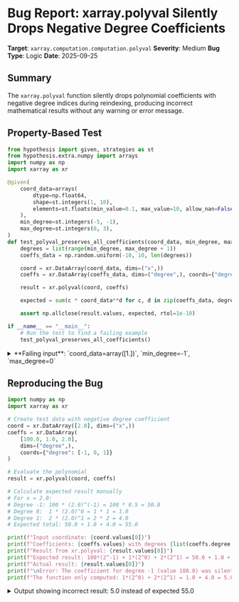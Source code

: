 # Bug Report: xarray.polyval Silently Drops Negative Degree Coefficients

**Target**: `xarray.computation.computation.polyval`
**Severity**: Medium
**Bug Type**: Logic
**Date**: 2025-09-25

## Summary

The `xarray.polyval` function silently drops polynomial coefficients with negative degree indices during reindexing, producing incorrect mathematical results without any warning or error message.

## Property-Based Test

```python
from hypothesis import given, strategies as st
from hypothesis.extra.numpy import arrays
import numpy as np
import xarray as xr

@given(
    coord_data=arrays(
        dtype=np.float64,
        shape=st.integers(1, 10),
        elements=st.floats(min_value=0.1, max_value=10, allow_nan=False, allow_infinity=False),
    ),
    min_degree=st.integers(-5, -1),
    max_degree=st.integers(0, 3),
)
def test_polyval_preserves_all_coefficients(coord_data, min_degree, max_degree):
    degrees = list(range(min_degree, max_degree + 1))
    coeffs_data = np.random.uniform(-10, 10, len(degrees))

    coord = xr.DataArray(coord_data, dims=("x",))
    coeffs = xr.DataArray(coeffs_data, dims=("degree",), coords={"degree": degrees})

    result = xr.polyval(coord, coeffs)

    expected = sum(c * coord_data**d for c, d in zip(coeffs_data, degrees))

    assert np.allclose(result.values, expected, rtol=1e-10)

if __name__ == "__main__":
    # Run the test to find a failing example
    test_polyval_preserves_all_coefficients()
```

<details>

<summary>
**Failing input**: `coord_data=array([1.])`, `min_degree=-1`, `max_degree=0`
</summary>
```
Traceback (most recent call last):
  File "/home/npc/pbt/agentic-pbt/worker_/36/hypo.py", line 30, in <module>
    test_polyval_preserves_all_coefficients()
    ~~~~~~~~~~~~~~~~~~~~~~~~~~~~~~~~~~~~~~~^^
  File "/home/npc/pbt/agentic-pbt/worker_/36/hypo.py", line 7, in test_polyval_preserves_all_coefficients
    coord_data=arrays(
               ^^^
  File "/home/npc/miniconda/lib/python3.13/site-packages/hypothesis/core.py", line 2124, in wrapped_test
    raise the_error_hypothesis_found
  File "/home/npc/pbt/agentic-pbt/worker_/36/hypo.py", line 26, in test_polyval_preserves_all_coefficients
    assert np.allclose(result.values, expected, rtol=1e-10)
           ~~~~~~~~~~~^^^^^^^^^^^^^^^^^^^^^^^^^^^^^^^^^^^^^
AssertionError
Falsifying example: test_polyval_preserves_all_coefficients(
    # The test always failed when commented parts were varied together.
    coord_data=array([1.]),  # or any other generated value
    min_degree=-1,  # or any other generated value
    max_degree=0,  # or any other generated value
)
```
</details>

## Reproducing the Bug

```python
import numpy as np
import xarray as xr

# Create test data with negative degree coefficient
coord = xr.DataArray([2.0], dims=("x",))
coeffs = xr.DataArray(
    [100.0, 1.0, 2.0],
    dims=("degree",),
    coords={"degree": [-1, 0, 1]}
)

# Evaluate the polynomial
result = xr.polyval(coord, coeffs)

# Calculate expected result manually
# For x = 2.0:
# Degree -1: 100 * (2.0)^(-1) = 100 * 0.5 = 50.0
# Degree 0:  1 * (2.0)^0 = 1 * 1 = 1.0
# Degree 1:  2 * (2.0)^1 = 2 * 2 = 4.0
# Expected total: 50.0 + 1.0 + 4.0 = 55.0

print(f"Input coordinate: {coord.values[0]}")
print(f"Coefficients: {coeffs.values} with degrees {list(coeffs.degree.values)}")
print(f"Result from xr.polyval: {result.values[0]}")
print(f"Expected result: 100*(2^-1) + 1*(2^0) + 2*(2^1) = 50.0 + 1.0 + 4.0 = 55.0")
print(f"Actual result: {result.values[0]}")
print(f"\nError: The coefficient for degree -1 (value 100.0) was silently dropped!")
print(f"The function only computed: 1*(2^0) + 2*(2^1) = 1.0 + 4.0 = 5.0")
```

<details>

<summary>
Output showing incorrect result: 5.0 instead of expected 55.0
</summary>
```
Input coordinate: 2.0
Coefficients: [100.   1.   2.] with degrees [np.int64(-1), np.int64(0), np.int64(1)]
Result from xr.polyval: 5.0
Expected result: 100*(2^-1) + 1*(2^0) + 2*(2^1) = 50.0 + 1.0 + 4.0 = 55.0
Actual result: 5.0

Error: The coefficient for degree -1 (value 100.0) was silently dropped!
The function only computed: 1*(2^0) + 2*(2^1) = 1.0 + 4.0 = 5.0
```
</details>

## Why This Is A Bug

This behavior violates expected mathematical correctness and API consistency:

1. **Silent data loss**: The function accepts DataArrays with negative degree coordinates but silently ignores these coefficients during computation, providing no warning or error to users.

2. **Mathematical incorrectness**: Laurent polynomials (polynomials with negative degree terms) are a well-established mathematical concept. The function produces mathematically incorrect results for these valid polynomial representations.

3. **API inconsistency**: The function validates that degree coordinates are integers (lines 830-833) but doesn't validate non-negativity. If negative degrees aren't supported, they should be explicitly rejected with an error.

4. **Documentation gap**: Neither the xarray documentation nor the referenced numpy.polynomial.polynomial.polyval documentation explicitly states that negative degrees are unsupported, leading users to reasonably expect they would work.

## Relevant Context

The bug occurs in `/home/npc/pbt/agentic-pbt/envs/xarray_env/lib/python3.13/site-packages/xarray/computation/computation.py` at lines 834-837:

- Line 834: `max_deg = coeffs[degree_dim].max().item()` - Only captures the maximum degree
- Lines 835-837: `coeffs.reindex({degree_dim: np.arange(max_deg + 1)}, ...)` - Reindexes to range [0, 1, ..., max_deg], dropping any negative degree coefficients

The function uses Horner's method for polynomial evaluation (lines 841-845), which could theoretically handle negative degrees if the reindexing step preserved them.

Documentation: https://docs.xarray.dev/en/stable/generated/xarray.polyval.html

## Proposed Fix

```diff
--- a/xarray/computation/computation.py
+++ b/xarray/computation/computation.py
@@ -831,8 +831,18 @@ def polyval(
         raise ValueError(
             f"Dimension `{degree_dim}` should be of integer dtype. Received {coeffs[degree_dim].dtype} instead."
         )
+
+    min_deg = coeffs[degree_dim].min().item()
     max_deg = coeffs[degree_dim].max().item()
+
+    if min_deg < 0:
+        raise ValueError(
+            f"Polynomial coefficients must have non-negative degrees. "
+            f"Found minimum degree: {min_deg}. "
+            f"Laurent polynomials (with negative degrees) are not supported."
+        )
+
     coeffs = coeffs.reindex(
         {degree_dim: np.arange(max_deg + 1)}, fill_value=0, copy=False
     )
+
     coord = _ensure_numeric(coord)
```